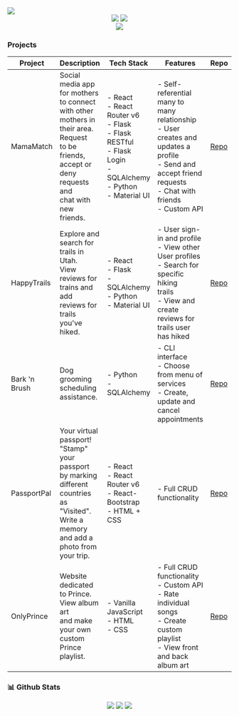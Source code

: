 <!-- ![White and Back Creative Marketing Agency Name Facebook Cover] -->
<img src="https://github.com/sarahadean/sarahadean/assets/128323898/e8d58324-b531-4f1c-a192-d773b8d434fb"/>

<div align="center">
  <img src="https://img.shields.io/badge/LinkedIn-0077B5?style=for-the-badge&logo=linkedin&logoColor=white" href="http://linkedin.com/in/sarah-a-dean/"/>
<img src="https://img.shields.io/badge/Medium-12100E?style=for-the-badge&logo=medium&logoColor=white" href="http://medium.com/@sarah.schmidtdean"/>
</div>

<div align="center">
<!--   <h2>Languages</h2> -->
  <img src="https://skillicons.dev/icons?i=js,html,css,github,matlab,py,flask,react,vscode" />
</div>

  ### **Projects**

<table class="tg">
<thead>
  <tr>
    <th class="tg-0pky">Project</th>
    <th class="tg-0pky">Description</th>
    <th class="tg-0pky">Tech Stack</th>
    <th class="tg-0pky">Features</th>
    <th class="tg-0pky">Repo</th>
    <th class="tg-0pky">Demo</th>
  </tr>
</thead>
<tbody>
  <tr>
    <td class="tg-0pky">MamaMatch</td>
    <td class="tg-0pky">Social media app for mothers to connect<br>with other mothers in their area. Request<br>to be friends, accept or deny requests and <br>chat with new friends. </td>
    <td class="tg-0pky">- React<br>- React Router v6<br>- Flask<br>- Flask RESTful<br>- Flask Login<br>- SQLAlchemy<br>- Python<br>- Material UI</td>
    <td class="tg-0pky">- Self-referential <br>many to many relationship<br>- User creates and<br>updates a profile<br>- Send and accept friend <br>requests<br>- Chat with friends<br>- Custom API</td>
    <td class="tg-0pky"><a href="https://github.com/sarahadean/capstone" target="_blank" rel="noopener noreferrer">Repo</a></td>
    <td class="tg-0pky">Demo <br>coming <br>soon!</td>
  </tr>
  <tr>
    <td class="tg-0pky">HappyTrails</td>
    <td class="tg-0pky">Explore and search for trails in Utah. <br>View reviews for trains and add reviews for <br>trails you've hiked. </td>
    <td class="tg-0pky">- React<br>- Flask<br>- SQLAlchemy<br>- Python<br>- Material UI</td>
    <td class="tg-0pky">- User sign-in and profile<br>- View other User profiles<br>- Search for specific hiking <br>trails<br>- View and create reviews for <br>trails user has hiked</td>
    <td class="tg-0pky"><a href="https://github.com/vcali02/Happy_Trails" target="_blank" rel="noopener noreferrer">Repo</a></td>
    <td class="tg-0pky">Demo <br>coming <br>soon!</td>
  </tr>
  <tr>
    <td class="tg-0pky">Bark 'n Brush</td>
    <td class="tg-0pky">Dog grooming scheduling assistance. </td>
    <td class="tg-0pky">- Python<br>- SQLAlchemy</td>
    <td class="tg-0pky">- CLI interface<br>- Choose from menu of services<br>- Create, update and cancel<br>appointments<br></td>
    <td class="tg-0pky"><a href="https://github.com/sarahadean/bark_n_brush_project" target="_blank" rel="noopener noreferrer">Repo</a></td>
    <td class="tg-0pky">Demo <br>coming <br>soon!</td>
  </tr>
  <tr>
    <td class="tg-0pky">PassportPal</td>
    <td class="tg-0pky">Your virtual passport! "Stamp" your passport<br>by marking different countries as "Visited".<br>Write a memory and add a photo from your trip. </td>
    <td class="tg-0pky">- React<br>- React Router v6<br>- React-Bootstrap<br>- HTML + CSS</td>
    <td class="tg-0pky">- Full CRUD functionality</td>
    <td class="tg-0pky"><a href="https://github.com/sarahadean/PassportPal" target="_blank" rel="noopener noreferrer">Repo</a></td>
    <td class="tg-0pky">Demo <br>coming <br>soon!</td>
  </tr>
  <tr>
    <td class="tg-0pky">OnlyPrince</td>
    <td class="tg-0pky">Website dedicated to Prince. View album art<br>and make your own custom Prince playlist. </td>
    <td class="tg-0pky">- Vanilla JavaScript<br>- HTML<br>- CSS</td>
    <td class="tg-0pky">- Full CRUD functionality<br>- Custom API<br>- Rate individual songs<br>- Create custom playlist<br>- View front and back album art</td>
    <td class="tg-0pky"><a href="https://github.com/sarahadean/Prince_Albums_Project" target="_blank" rel="noopener noreferrer">Repo</a></td>
    <td class="tg-0pky">Demo <br>coming <br>soon!</td>
  </tr>
</tbody>
</table>




<!-- <p><img align="center" src="https://github-readme-stats.vercel.app/api?username=sarahadean&show_icons=true&theme=shadow_blue" alt="sarahadean" /></p>
[![Top Langs](https://github-readme-stats.vercel.app/api/top-langs/?username=sarahadean&layout=donut)](https://github.com/sarahadean/github-readme-stats) -->

<h3 align="Left">📊 Github Stats </h3>
<div align="center">
<img src="https://streak-stats.demolab.com?user=sarahadean&theme=nightowl"/>
<img src="https://github-readme-stats.vercel.app/api/top-langs/?username=sarahadean&layout=compact&theme=nightowl" />
<img src="https://hits.seeyoufarm.com/api/count/incr/badge.svg?url=https%3A%2F%2Fgithub.com%2Fsarahadean1212%2Fhit-counter" />
  
</div>

<!-- ![](http://github-profile-summary-cards.vercel.app/api/cards/profile-details?username=sarahadean&theme=nightowl)
![](http://github-profile-summary-cards.vercel.app/api/cards/repos-per-language?username=sarahadean&theme=nightowl)
![](http://github-profile-summary-cards.vercel.app/api/cards/most-commit-language?username=sarahadean&theme=nightowl)
![](http://github-profile-summary-cards.vercel.app/api/cards/stats?username=sarahadean&theme=nightowl)
![](http://github-profile-summary-cards.vercel.app/api/cards/productive-time?username=sarahadean&theme=nightowl) -->
<!-- ![](http://github-profile-summary-cards.vercel.app/api/cards/productive-time?username=sarahadean&theme=github_dark&utcOffset=8) -->

